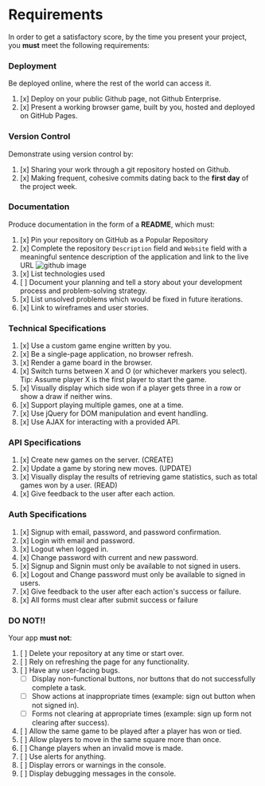 # Requirements

In order to get a satisfactory score, by the time you present your project, you
**must** meet the following requirements:

### Deployment

Be deployed online, where the rest of the world can access it.

1.  [x] Deploy on your public Github page, not Github Enterprise.
1.  [x] Present a working browser game, built by you, hosted and deployed on GitHub Pages.

### Version Control

Demonstrate using version control by:

1.  [x] Sharing your work through a git repository hosted on Github.
1.  [x] Making frequent, cohesive commits dating back to the **first day**
of the project week.

### Documentation

Produce documentation in the form of a **README**, which must:

1.  [x] Pin your repository on GitHub as a Popular Repository
1.  [x] Complete the repository `Description` field and `Website` field with a meaningful sentence description of the application and link to the live URL
![github image](https://git.generalassemb.ly/storage/user/3667/files/beae41ae-aaaa-11e7-8867-63958d376a0b)
1.  [x] List technologies used
1.  [ ] Document your planning and tell a story about your development process and problem-solving strategy.
1.  [x] List unsolved problems which would be fixed in future iterations.
1.  [x] Link to wireframes and user stories.

### Technical Specifications

1.  [x] Use a custom game engine written by you.
1.  [x] Be a single-page application, no browser refresh.
1.  [x] Render a game board in the browser.
1.  [x] Switch turns between X and O (or whichever markers you select).  Tip:  Assume player X is the first player to start the game.
1.  [x] Visually display which side won if a player gets three in a row or show a draw if neither wins.
1.  [x] Support playing multiple games, one at a time.
1.  [x] Use jQuery for DOM manipulation and event handling.
1.  [x] Use AJAX for interacting with a provided API.

### API Specifications

1.  [x] Create new games on the server. (CREATE)
1.  [x] Update a game by storing new moves. (UPDATE)
1.  [x] Visually display the results of retrieving game statistics, such as total games won by a user. (READ)
1.  [x] Give feedback to the user after each action.

### Auth Specifications

1.  [x] Signup with email, password, and password confirmation.
1.  [x] Login with email and password.
1.  [x] Logout when logged in.
1.  [x] Change password with current and new password.
1.  [x] Signup and Signin must only be available to not signed in users.
1.  [x] Logout and Change password must only be available to signed in users.
1.  [x] Give feedback to the user after each action's success or failure.
1.  [x] All forms must clear after submit success or failure

### DO NOT!!

Your app **must not**:
1.  [ ] Delete your repository at any time or start over.
1.  [ ] Rely on refreshing the page for any functionality.
1.  [ ] Have any user-facing bugs.
    -  [ ] Display non-functional buttons, nor buttons that do not successfully complete a task.
    -  [ ] Show actions at inappropriate times (example: sign out button when not signed in).
    -  [ ] Forms not clearing at appropriate times (example: sign up form not clearing after success).
1.  [ ] Allow the same game to be played after a player has won or tied.
1.  [ ] Allow players to move in the same square more than once.
1.  [ ] Change players when an invalid move is made.
1.  [ ] Use alerts for anything.
1.  [ ] Display errors or warnings in the console.
1.  [ ] Display debugging messages in the console.
